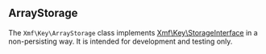 ## ArrayStorage

The `Xmf\Key\ArrayStorage` class implements [Xmf\Key\StorageInterface](storageinterface.md) in a
non-persisting way. It is intended for development and testing only.
